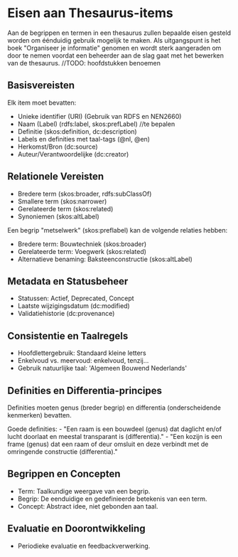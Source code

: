 # Eisen aan Thesaurus-items
Aan de begrippen en termen in een thesaurus zullen bepaalde eisen gesteld worden om éénduidig gebruik mogelijk te maken.
Als uitgangspunt is het boek "Organiseer je informatie" genomen en wordt sterk aangeraden om door te nemen voordat een beheerder aan de slag gaat met het bewerken van de thesaurus.
//TODO: hoofdstukken benoemen

## Basisvereisten
Elk item moet bevatten:
- Unieke identifier (URI) (Gebruik van RDFS en NEN2660)
- Naam (Label) (rdfs:label, skos:prefLabel) //te bepalen
- Definitie (skos:definition, dc:description)
- Labels en definities met taal-tags (@nl, @en)
- Herkomst/Bron (dc:source)
- Auteur/Verantwoordelijke (dc:creator)

## Relationele Vereisten
- Bredere term (skos:broader, rdfs:subClassOf)
- Smallere term (skos:narrower)
- Gerelateerde term (skos:related)
- Synoniemen (skos:altLabel)
<aside class="note" title="Voorbeeld">
<p>
Een begrip "metselwerk" (skos:preflabel) kan de volgende relaties hebben:</p>
<ul>
<li> Bredere term: Bouwtechniek (skos:broader)</li>
<li> Gerelateerde term: Voegwerk (skos:related)</li>
<li> Alternatieve benaming: Baksteenconstructie (skos:altLabel)</li>
</ul>
</aside>


## Metadata en Statusbeheer
- Statussen: Actief, Deprecated, Concept
- Laatste wijzigingsdatum (dc:modified)
- Validatiehistorie (dc:provenance)
## Consistentie en Taalregels
- Hoofdlettergebruik: Standaard kleine letters
- Enkelvoud vs. meervoud: enkelvoud, tenzij...
- Gebruik natuurlijke taal: 'Algemeen Bouwend Nederlands'
## Definities en Differentia-principes
Definities moeten genus (breder begrip) en differentia (onderscheidende kenmerken) bevatten.
<p class="note" title="Voorbeeld">
Goede definities:
- "Een raam is een bouwdeel (genus) dat daglicht en/of lucht doorlaat en meestal transparant is (differentia)."
- "Een kozijn is een frame (genus) dat een raam of deur omsluit en deze verbindt met de omringende constructie (differentia)."
</p>

## Begrippen en Concepten
- Term: Taalkundige weergave van een begrip.
- Begrip: De eenduidige en gedefinieerde betekenis van een term.
- Concept: Abstract idee, niet gebonden aan taal.
## Evaluatie en Doorontwikkeling
- Periodieke evaluatie en feedbackverwerking.


